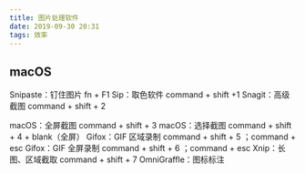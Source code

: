 ```yaml
---
title: 图片处理软件
date: 2019-09-30 20:31
tags: 效率
---
```


## macOS
Snipaste：钉住图片 fn + F1
Sip：取色软件 command + shift +1
Snagit：高级截图 command + shift + 2

<!-- more -->

macOS：全屏截图 command + shift + 3
macOS：选择截图 command + shift + 4 + blank（全屏）
Gifox：GIF 区域录制 command + shift + 5 ；command + esc
Gifox：GIF 全屏录制 command + shift + 6 ；command + esc
Xnip：长图、区域截取 command + shift + 7
OmniGraffle：图标标注
